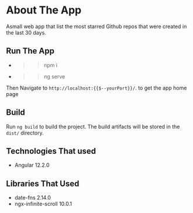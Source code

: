 # About The App

Asmall web app that list the most starred Github repos that were created in the last 30 days.
## Run The App

* >> npm i
* >> ng serve

Then Navigate to `http://localhost:{{$--yourPort}}/`. to get the app home page

## Build

Run `ng build` to build the project. The build artifacts will be stored in the `dist/` directory.

## Technologies That used

* Angular 12.2.0

## Libraries That Used

* date-fns 2.14.0
* ngx-infinite-scroll 10.0.1
